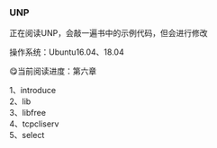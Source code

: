 ### UNP  

正在阅读UNP，会敲一遍书中的示例代码，但会进行修改  

操作系统：Ubuntu16.04、18.04  

😋当前阅读进度：第六章  

1、introduce  
2、lib  
3、libfree  
4、tcpcliserv  
5、select  
